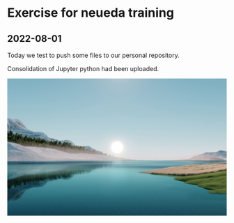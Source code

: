 # Exercise for neueda training
## 2022-08-01
Today we test to push some files to our personal repository.

Consolidation of Jupyter python had been uploaded.

![img](image/60c9d8ba50b60.jpg)
